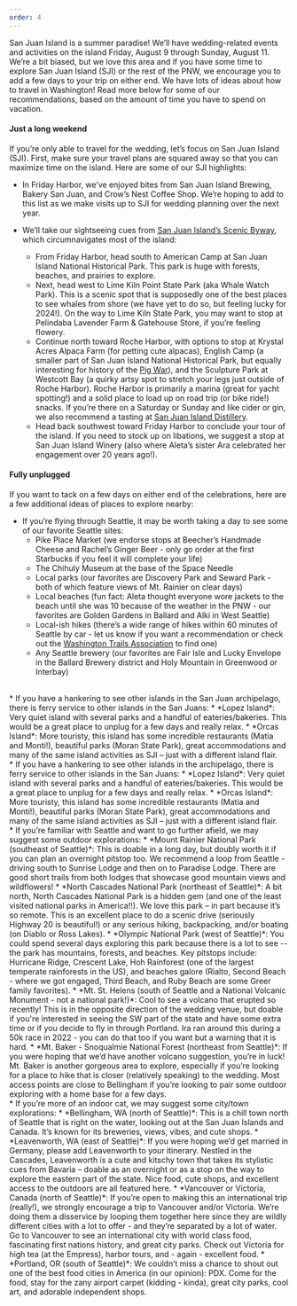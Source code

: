 ```yaml
---
order: 4
---
```

San Juan Island is a summer paradise! We’ll have wedding-related events and activities on the island Friday, August 9 through Sunday, August 11. We’re a bit biased, but we love this area and if you have some time to explore San Juan Island (SJI) or the rest of the PNW, we encourage you to add a few days to your trip on either end. We have lots of ideas about how to travel in Washington! Read more below for some of our recommendations, based on the amount of time you have to spend on vacation. 

#### Just a long weekend
If you’re only able to travel for the wedding, let’s focus on San Juan Island (SJI). First, make sure your travel plans are squared away so that you can maximize time on the island. Here are some of our SJI highlights:

* In Friday Harbor, we’ve enjoyed bites from San Juan Island Brewing, Bakery San Juan, and Crow’s Nest Coffee Shop. We’re hoping to add to this list as we make visits up to SJI for wedding planning over the next year.

* We’ll take our sightseeing cues from [San Juan Island’s Scenic Byway](https://www.visitsanjuans.com/san-juan-islands-scenic-byway-route-2011.pdf), which circumnavigates most of the island:
	* From Friday Harbor, head south to American Camp at San Juan Island National  Historical Park. This park is huge with forests, beaches, and prairies to explore. 
    * Next, head west to Lime Kiln Point State Park (aka Whale Watch Park). This is a scenic spot that is supposedly one of the best places to see whales from shore (we have yet to do so, but feeling lucky for 2024!). On the way to Lime Kiln State Park, you may want to stop at Pelindaba Lavender Farm & Gatehouse Store, if you’re feeling flowery. 
	* Continue north toward Roche Harbor, with options to stop at Krystal Acres Alpaca Farm (for petting cute alpacas), English Camp (a smaller part of San Juan Island National Historical Park, but equally interesting for history of the [Pig War](https://www.strawberriesandoysters.com/more/)), and the Sculpture Park at Westcott Bay (a quirky artsy spot to stretch your legs just outside of Roche Harbor). Roche Harbor is primarily a marina (great for yacht spotting!) and a solid place to load up on road trip (or bike ride!) snacks.  If you’re there on a Saturday or Sunday and like cider or gin, we also recommend a tasting at [San Juan Island Distillery](https://www.sanjuanislanddistillery.com/?utm_source=VisitSanJuans&utm_medium=website&utm_campaign=VisitSanJuans%20Referral).
	* Head back southwest toward Friday Harbor to conclude your tour of the island. If you need to stock up on libations, we suggest a stop at San Juan Island Winery (also where Aleta’s sister Ara celebrated her engagement over 20 years ago!). 

#### Fully unplugged
If you want to tack on a few days on either end of the celebrations, here are a few additional ideas of places to explore nearby: 

* If you’re flying through Seattle, it may be worth taking a day to see some of our favorite Seattle sites:     
    * Pike Place Market (we endorse stops at Beecher’s Handmade Cheese and Rachel’s Ginger Beer - only go order at the first Starbucks if you feel it will complete your life)
    * The Chihuly Museum at the base of the Space Needle
    * Local parks (our favorites are Discovery Park and Seward Park - both of which feature views of Mt. Rainier on clear days)
    * Local beaches (fun fact: Aleta thought everyone wore jackets to the beach until she was 10 because of the weather in the PNW - our favorites are Golden Gardens in Ballard and Alki in West Seattle)
    * Local-ish hikes (there’s a wide range of hikes within 60 minutes of Seattle by car - let us know if you want a recommendation or check out the [Washington Trails Association](https://www.wta.org/go-outside/map) to find one)
    * Any Seattle brewery (our favorites are Fair Isle and Lucky Envelope in the Ballard Brewery district and Holy Mountain in Greenwood or Interbay)  
<br>      
* If you have a hankering to see other islands in the San Juan archipelago, there is ferry service to other islands in the San Juans:  
    * *Lopez Island*: Very quiet island with several parks and a handful of eateries/bakeries. This would be a great place to unplug for a few days and really relax. 
    * *Orcas Island*: More touristy, this island has some incredible restaurants (Matia and Monti!), beautiful parks (Moran State Park), great accommodations and many of the same island activities as SJI – just with a different island flair.    
<br>
* If you have a hankering to see other islands in the archipelago, there is ferry service to other islands in the San Juans:  
	* *Lopez Island*: Very quiet island with several parks and a handful of eateries/bakeries. This would be a great place to unplug for a few days and really relax. 
	* *Orcas Island*: More touristy, this island has some incredible restaurants (Matia and Monti!), beautiful parks (Moran State Park), great accommodations and many of the same island activities as SJI – just with a different island flair.    
<br>  
* If you’re familiar with Seattle and want to go further afield, we may suggest some outdoor explorations:  
	* *Mount Rainier National Park (southeast of Seattle)*: This is doable in a long day, but doubly worth it if you can plan an overnight pitstop too. We recommend a loop from Seattle - driving south to Sunrise Lodge and then on to Paradise Lodge. There are good short trails from both lodges that showcase good mountain views and wildflowers! 
	* *North Cascades National Park (northeast of Seattle)*: A bit north, North Cascades National Park is a hidden gem (and one of the least visited national parks in America!!). We love this park – in part because it’s so remote. This is an excellent place to do a scenic drive (seriously Highway 20 is beautiful!) or any serious hiking, backpacking, and/or boating (on Diablo or Ross Lakes).
	* *Olympic National Park (west of Seattle)*: You could spend several days exploring this park because there is a lot to see -- the park has mountains, forests, and beaches. Key pitstops include: Hurricane Ridge, Crescent Lake, Hoh Rainforest (one of the largest temperate rainforests in the US), and beaches galore (Rialto, Second Beach - where we got engaged, Third Beach, and Ruby Beach are some Greer family favorites).
	* *Mt. St. Helens (south of Seattle and a National Volcanic Monument - not a national park!)*: Cool to see a volcano that erupted so recently! This is in the opposite direction of the wedding venue, but doable if you're interested in seeing the SW part of the state and have some extra time or if you decide to fly in through Portland. Ira ran around this during a 50k race in 2022 - you can do that too if you want but a warning that it is hard.
	* *Mt. Baker - Snoqualmie National Forest (northeast from Seattle)*: If you were hoping that we’d have another volcano suggestion, you’re in luck! Mt. Baker is another gorgeous area to explore, especially if you’re looking for a place to hike that is closer (relatively speaking) to the wedding. Most access points are close to Bellingham if you’re looking to pair some outdoor exploring with a home base for a few days.  
<br>  
* If you’re more of an indoor cat, we may suggest some city/town explorations:  
	* *Bellingham, WA (north of Seattle)*: This is a chill town north of Seattle that is right on the water, looking out at the San Juan Islands and Canada. It’s known for its breweries, views, vibes, and cute shops.
	* *Leavenworth, WA (east of Seattle)*: If you were hoping we’d get married in Germany, please add Leavenworth to your itinerary. Nestled in the Cascades, Leavenworth is a cute and kitschy town that takes its stylistic cues from Bavaria – doable as an overnight or as a stop on the way to explore the eastern part of the state. Nice food, cute shops, and excellent access to the outdoors are all featured here. 
	* *Vancouver or Victoria, Canada (north of Seattle)*: If you’re open to making this an international trip (really!), we strongly encourage a trip to Vancouver and/or Victoria. We’re doing them a disservice by looping them together here since they are wildly different cities with a lot to offer - and they’re separated by a lot of water. Go to Vancouver to see an international city with world class food, fascinating first nations history, and great city parks. Check out Victoria for high tea (at the Empress), harbor tours, and - again - excellent food. 
	* *Portland, OR (south of Seattle)*: We couldn’t miss a chance to shout out one of the best food cities in America (in our opinion): PDX. Come for the food, stay for the zany airport carpet (kidding - kinda), great city parks, cool art, and adorable independent shops.
